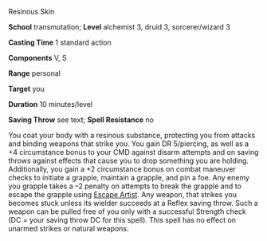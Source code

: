 Resinous Skin

**School** transmutation; **Level** alchemist 3, druid 3, sorcerer/wizard 3

**Casting Time** 1 standard action

**Components** V, S

**Range** personal

**Target** you

**Duration** 10 minutes/level

**Saving Throw** see text; **Spell Resistance** no

You coat your body with a resinous substance, protecting you from attacks and binding weapons that strike you. You gain DR 5/piercing, as well as a +4 circumstance bonus to your CMD against disarm attempts and on saving throws against effects that cause you to drop something you are holding. Additionally, you gain a +2 circumstance bonus on combat maneuver checks to initiate a grapple, maintain a grapple, and pin a foe. Any enemy you grapple takes a –2 penalty on attempts to break the grapple and to escape the grapple using [Escape Artist](/pathfinderRPG/prd/skills/escapeArtist.html#_escape-artist). Any weapon, that strikes you becomes stuck unless its wielder succeeds at a Reflex saving throw. Such a weapon can be pulled free of you only with a successful Strength check (DC = your saving throw DC for this spell). This spell has no effect on unarmed strikes or natural weapons.

